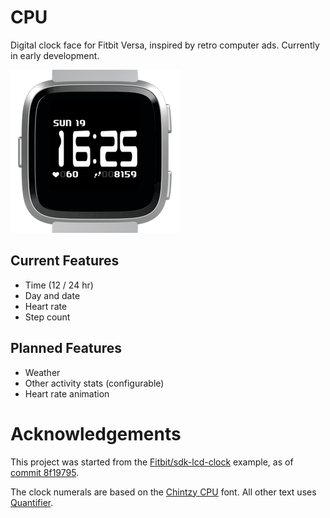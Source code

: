 # CPU

Digital clock face for Fitbit Versa, inspired by retro computer ads. Currently in early development.

![Screenshot](./screenshot_github.png)

## Current Features

* Time (12 / 24 hr)
* Day and date
* Heart rate
* Step count

## Planned Features

* Weather
* Other activity stats (configurable)
* Heart rate animation

# Acknowledgements

This project was started from the [Fitbit/sdk-lcd-clock](https://github.com/Fitbit/sdk-lcd-clock) example, as of [commit 8f19795](https://github.com/Fitbit/sdk-lcd-clock/commit/8f19795141c284c79df3fa03841c2d6480520b53).

The clock numerals are based on the [Chintzy CPU](https://www.fontspace.com/%C3%A6nigma-fonts/chintzy-cpu-brk) font. All other text uses [Quantifier](https://www.fontspace.com/total-fontgeek-dtf-ltd/quantifier-nbp).